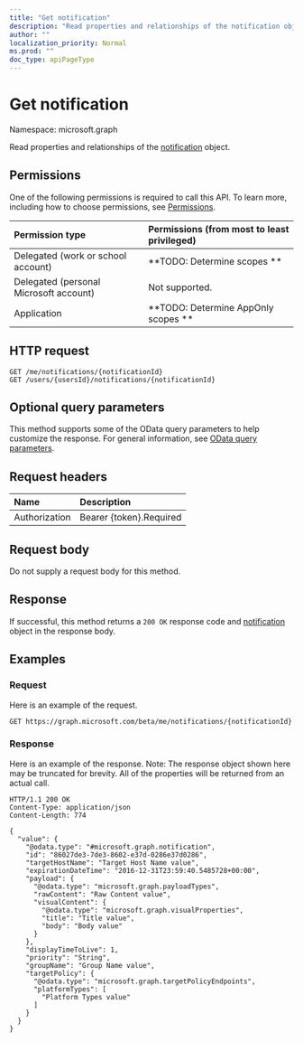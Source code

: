 ```yaml
---
title: "Get notification"
description: "Read properties and relationships of the notification object."
author: ""
localization_priority: Normal
ms.prod: ""
doc_type: apiPageType
---
```


# Get notification

Namespace: microsoft.graph

Read properties and relationships of the [notification](../resources/notification.md) object.

## Permissions
One of the following permissions is required to call this API. To learn more, including how to choose permissions, see [Permissions](/concepts/permissions-reference.md).

|Permission type|Permissions (from most to least privileged)|
|:---|:---|
|Delegated (work or school account)|**TODO: Determine scopes **|
|Delegated (personal Microsoft account)|Not supported.|
|Application|**TODO: Determine AppOnly scopes **|

## HTTP request
<!-- {
  "blockType": "ignored"
}
-->
``` http
GET /me/notifications/{notificationId}
GET /users/{usersId}/notifications/{notificationId}
```

## Optional query parameters
This method supports some of the OData query parameters to help customize the response. For general information, see [OData query parameters](/graph/query-parameters).

## Request headers
|Name|Description|
|:---|:---|
|Authorization|Bearer {token}.Required|

## Request body
Do not supply a request body for this method.

## Response
If successful, this method returns a `200 OK` response code and [notification](../resources/notification.md) object in the response body.

## Examples

### Request
Here is an example of the request.
<!-- {
  "blockType": "request",
  "name": "get_notification"
}
-->
``` http
GET https://graph.microsoft.com/beta/me/notifications/{notificationId}
```

### Response
Here is an example of the response. Note: The response object shown here may be truncated for brevity. All of the properties will be returned from an actual call.
<!-- {
  "blockType": "response",
  "truncated": true,
  "@odata.type": "microsoft.graph.notification"
}
-->
``` http
HTTP/1.1 200 OK
Content-Type: application/json
Content-Length: 774

{
  "value": {
    "@odata.type": "#microsoft.graph.notification",
    "id": "86027de3-7de3-8602-e37d-0286e37d0286",
    "targetHostName": "Target Host Name value",
    "expirationDateTime": "2016-12-31T23:59:40.5485728+00:00",
    "payload": {
      "@odata.type": "microsoft.graph.payloadTypes",
      "rawContent": "Raw Content value",
      "visualContent": {
        "@odata.type": "microsoft.graph.visualProperties",
        "title": "Title value",
        "body": "Body value"
      }
    },
    "displayTimeToLive": 1,
    "priority": "String",
    "groupName": "Group Name value",
    "targetPolicy": {
      "@odata.type": "microsoft.graph.targetPolicyEndpoints",
      "platformTypes": [
        "Platform Types value"
      ]
    }
  }
}
```

